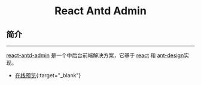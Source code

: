 <h1 align="center">React Antd Admin</h1>

## 简介

---

[react-antd-admin](https://github.com/libin-w/react-antd-admin) 是一个中后台前端解决方案，它基于 [react](https://github.com/facebook/react) 和 [ant-design](https://github.com/ant-design/ant-design)实现。

- [在线预览](https://libin-w.github.io/react-antd-admin){:target="_blank"}
